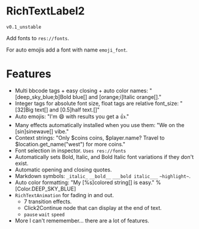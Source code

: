 # RichTextLabel2
`v0.1_unstable`

Add fonts to `res://fonts`.

For auto emojis add a font with name `emoji_font`.

# Features
- Multi bbcode tags + easy closing + auto color names: "[deep_sky_blue;b]Bold blue[] and [orange;i]Italic orange[]."
- Integer tags for absolute font size, float tags are relative font_size: "[32]Big text[] and [0.5]half text.[]"
- Auto emojis: "I'm :smile: with results you get a :+1:."
- Many effects automatically installed when you use them: "We on the [sin]sinewave[] vibe."
- Context strings: "Only $coins coins, $player.name? Travel to $location.get_name("west") for more coins."
- Font selection in inspector. `Uses res://fonts`
- Automatically sets Bold, Italic, and Bold Italic font variations if they don't exist.
- Automatic opening and closing quotes.
- Markdown symbols: `_italic_` `__bold__` `___bold italic___` `~highlight~`.
- Auto color formatting: "My [%s]colored string[] is easy." % [Color.DEEP_SKY_BLUE]
- `RichTextAnimation` for fading in and out.
	- 7 transition effects.
	- Click2Continue node that can display at the end of text.
	- `pause` `wait` `speed`
- More I can't rememember... there are a lot of features.
